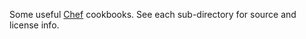 
Some useful [Chef](http://www.opscode.com/chef/) cookbooks. See each sub-directory for source and license info.
